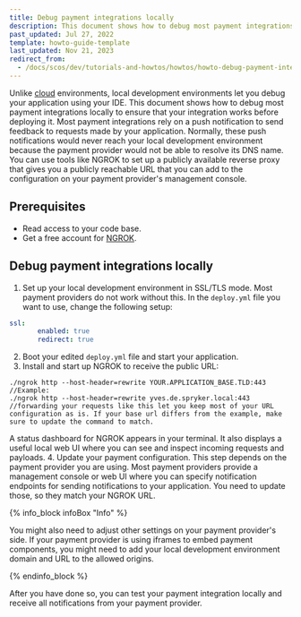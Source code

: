 ```yaml
---
title: Debug payment integrations locally
description: This document shows how to debug most payment integrations locally to make sure that your integration works before deploying it.
past_updated: Jul 27, 2022
template: howto-guide-template
last_updated: Nov 21, 2023
redirect_from:
  - /docs/scos/dev/tutorials-and-howtos/howtos/howto-debug-payment-integrations-locally.html
---
```


Unlike [cloud](/docs/ca/dev/getting-started-with-cloud-administration.html) environments, local development environments let you debug your application using your IDE. This document shows how to debug most payment integrations locally to ensure that your integration works before deploying it.
Most payment integrations rely on a push notification to send feedback to requests made by your application. Normally, these push notifications would never reach your local development environment because the payment provider would not be able to resolve its DNS name. You can use tools like NGROK to set up a publicly available reverse proxy that gives you a publicly reachable URL that you can add to the configuration on your payment provider's management console.

## Prerequisites
* Read access to your code base.
* Get a free account for [NGROK](https://ngrok.com).

## Debug payment integrations locally

1. Set up your local development environment in SSL/TLS mode. Most payment providers do not work without this. In the `deploy.yml` file you want to use, change the following setup:

```yml
ssl:
       enabled: true
       redirect: true
```

2. Boot your edited `deploy.yml` file and start your application.
3. Install and start up NGROK to receive the public URL:

```
./ngrok http --host-header=rewrite YOUR.APPLICATION_BASE.TLD:443
//Example:
./ngrok http --host-header=rewrite yves.de.spryker.local:443
//forwarding your requests like this let you keep most of your URL configuration as is. If your base url differs from the example, make sure to update the command to match.
```

A status dashboard for NGROK appears in your terminal. It also displays a useful local web UI where you can see and inspect incoming requests and payloads.
4. Update your payment configuration.
This step depends on the payment provider you are using. Most payment providers provide a management console or web UI where you can specify notification endpoints for sending notifications to your application. You need to update those, so they match your NGROK URL.

{% info_block infoBox "Info" %}

You might also need to adjust other settings on your payment provider's side. If your payment provider is using iframes to embed payment components, you might need to add your local development environment domain and URL to the allowed origins.

{% endinfo_block %}

After you have done so, you can test your payment integration locally and receive all notifications from your payment provider.
